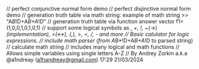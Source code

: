 // perfect conjunctive normal form demo
// perfect disjinctive normal form demo
// generation truth table via math string: example of math string  >> "A*B*!D+A*B+A*!D"
// generation truth table via function answer vector f1=(1,0,0,1,0,1,0,1)
// support some logical symbols as *, +, !, ~(→)(implementation), =(↔), (,), >, <, /, - and more
// Basic calulator for logic expressions.
// include math parser (from A*B*!D+A*B+A*!D to parsed string)
// calculate math string
// includes many logical and math functions
// Allows simple variables using single letters A-Z
// By Andrey Zorkin a.k.a @a1ndreay (a1handreay@gmail.com) 17:29 21/03/2024
